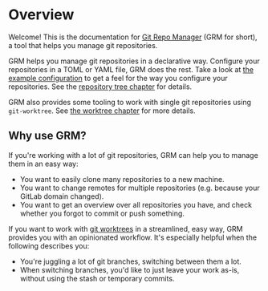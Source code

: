 # Overview

Welcome! This is the documentation for [Git Repo
Manager](https://github.com/hakoerber/git-repo-manager/) (GRM for short), a
tool that helps you manage git repositories.

GRM helps you manage git repositories in a declarative way. Configure your
repositories in a TOML or YAML file, GRM does the rest. Take a look at [the
example
configuration](https://github.com/hakoerber/git-repo-manager/blob/master/example.config.toml)
to get a feel for the way you configure your repositories. See the [repository
tree chapter](./repos.md) for details.

GRM also provides some tooling to work with single git repositories using
`git-worktree`. See [the worktree chapter](./worktree.md) for more details.

## Why use GRM?

If you're working with a lot of git repositories, GRM can help you to manage them
in an easy way:

* You want to easily clone many repositories to a new machine.
* You want to change remotes for multiple repositories (e.g. because your GitLab
  domain changed).
* You want to get an overview over all repositories you have, and check whether
  you forgot to commit or push something.

If you want to work with [git worktrees](https://git-scm.com/docs/git-worktree)
in a streamlined, easy way, GRM provides you with an opinionated workflow. It's
especially helpful when the following describes you:

* You're juggling a lot of git branches, switching between them a lot.
* When switching branches, you'd like to just leave your work as-is, without
  using the stash or temporary commits.
